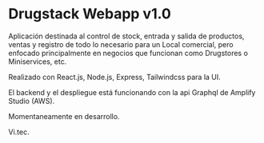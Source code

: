 # Drugstack Webapp v1.0

Aplicación destinada al control de stock, entrada y salida de productos, ventas y registro de todo lo necesario para un Local comercial,
pero enfocado principalmente en negocios que funcionan como Drugstores o Miniservices, etc.

Realizado con React.js, Node.js, Express, Tailwindcss para la UI.

El backend y el despliegue está funcionando con la api Graphql de Amplify Studio (AWS).

Momentaneamente en desarrollo.

Vi.tec. 
